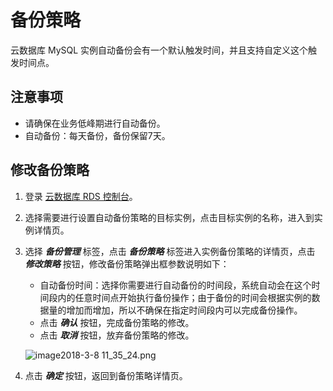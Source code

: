 # 备份策略
云数据库 MySQL 实例自动备份会有一个默认触发时间，并且支持自定义这个触发时间点。

## 注意事项
* 请确保在业务低峰期进行自动备份。
* 自动备份：每天备份，备份保留7天。

## 修改备份策略
1. 登录 [云数据库 RDS 控制台](https://rds-console.jdcloud.com/database)。
2. 选择需要进行设置自动备份策略的目标实例，点击目标实例的名称，进入到实例详情页。
3. 选择 ***备份管理*** 标签，点击 ***备份策略*** 标签进入实例备份策略的详情页，点击 ***修改策略*** 按钮，修改备份策略弹出框参数说明如下：
    * 自动备份时间：选择你需要进行自动备份的时间段，系统自动会在这个时间段内的任意时间点开始执行备份操作；由于备份的时间会根据实例的数据量的增加而增加，所以不确保在指定时间段内可以完成备份操作。
    * 点击 ***确认*** 按钮，完成备份策略的修改。
    * 点击 ***取消*** 按钮，放弃备份策略的修改。

    ![image2018-3-8 11_35_24.png](https://img1.jcloudcs.com/cms/c24d3cf4-4e58-4443-88d8-ee7e278ed42520180308115416.png)

4. 点击 ***确定*** 按钮，返回到备份策略详情页。
